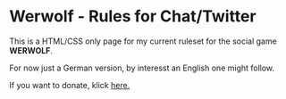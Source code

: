 <h1>Werwolf - Rules for Chat/Twitter</h1>

This is a HTML/CSS only page for my current ruleset for the social game <b>WERWOLF</b>.

For now just a German version, by interesst an English one might follow.

If you want to donate, klick <a href="">here.</a>
